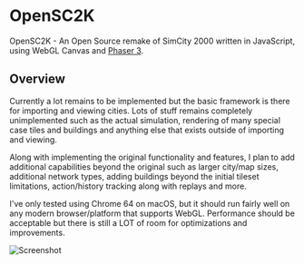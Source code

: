 # OpenSC2K
OpenSC2K - An Open Source remake of SimCity 2000 written in JavaScript, using WebGL Canvas and [Phaser 3](https://github.com/photonstorm/phaser/).

## Overview
Currently a lot remains to be implemented but the basic framework is there for importing and viewing cities. Lots of stuff remains completely unimplemented such as the actual simulation, rendering of many special case tiles and buildings and anything else that exists outside of importing and viewing.

Along with implementing the original functionality and features, I plan to add additional capabilities beyond the original such as larger city/map sizes, additional network types, adding buildings beyond the initial tileset limitations, action/history tracking along with replays and more.

I've only tested using Chrome 64 on macOS, but it should run fairly well on any modern browser/platform that supports WebGL. Performance should be acceptable but there is still a LOT of room for optimizations and improvements.

![Screenshot](https://raw.githubusercontent.com/rage8885/OpenSC2K/master/screenshots/1.png)
